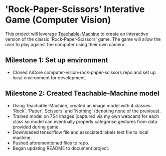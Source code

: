 # 'Rock-Paper-Scissors' Interative Game (Computer Vision)

This project will leverage [Teachable-Machine](https://teachablemachine.withgoogle.com/) to create an interactive version of the classic 'Rock-Paper-Scissors' game. The game will allow the user to play against the computer using their own camera.

## Milestone 1: Set up environment

- Cloned AiCore computer-vision-rock-paper-scissors repo and set up local environment for development.

## Milestone 2: Created Teachable-Machine model
- Using Teachable-Machine, created an image model with 4 classes: 'Rock', 'Paper', Scissors' and 'Nothing' (denoting none of the previous).
- Trained model on 754 images (captured via my own webcam) for each class so model can eventually properly categorise gestures from data provided during game.
- Downloaded tensorflow file and associated labels text file to local machine.
- Pushed aforementioned files to repo.
- Began updating README to document project.

